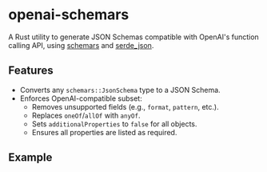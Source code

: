 # openai-schemars

A Rust utility to generate JSON Schemas compatible with OpenAI's function calling API, using [schemars](https://docs.rs/schemars/) and [serde_json](https://docs.rs/serde_json/).

## Features

- Converts any `schemars::JsonSchema` type to a JSON Schema.
- Enforces OpenAI-compatible subset:
  - Removes unsupported fields (e.g., `format`, `pattern`, etc.).
  - Replaces `oneOf`/`allOf` with `anyOf`.
  - Sets `additionalProperties` to `false` for all objects.
  - Ensures all properties are listed as required.

## Example





